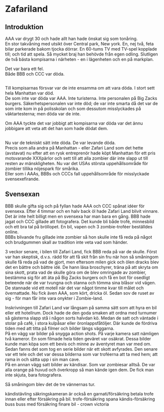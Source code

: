 # Zafariland

## Introduktion

AAA var drygt 30 och hade allt han hade önskat sig som tonåring.  
En stor takvåning med utsikt över Central park, New york. En, nej två, feta bilar parkerade bakom tjocka dörrar. En 60-tums TV med TV-spel kopplade till; och tid att spela. Så mycket braj han behövde från egen odling. Slutligen de två bästa kompisarna i närheten - en i lägenheten och en på markplan.

Det var bara ett fel.  
Både BBB och CCC var döda.

## 

Till kompisarnas försvar var de inte ensamma om att vara döda. I stort sett hela Manhattan var död.  
De som inte var döda var AAA. Inte turisterna. Inte personalen på Big Zacks burgers. Säkerhetspersonalen var inte död; de var inte smarta då det var de som inte kom in på polisskolan och som dessutom misslyckades på väktartesterna; men döda var de inte.

Om AAA tyckte det var jobbigt att kompisarna var döda var det ännu jobbigare att veta att det han som hade dödat dem.

##

Nu var de tekniskt sätt inte döda. De var levande döda.  
Precis som alla andra på Manhattan - eller Zafari Land som det hette (avstavat) nu efter att en rysk entreprenör hade köpt Manhattan för ett pris motsvarande XXXpärlor och sett till att alla zombier där inte slapp ut till resten av mänskligheten. Nu var det USAs största uppehållsområde för zombier tillika nöjespark för smårika.  
Eller som i AAAs, BBBs och CCCs fall uppehållsområde för misslyckade svensexefirande.

## Svensexan

BBB skulle gifta sig och på fyllan hade AAA och CCC spånat idéer för svensexa. Efter 4 timmar och en halv back öl hade Zafari Land blivit vinnare. Det är inte helt billigt men en svensexa har man bara en gång. BBB hade jagat och CCC gillade att fotografera. Det kunde bli både trofé, minnesbild och ett bra tal på bröllopet. En bil, vapen och 3 zombie-troféer beställdes online.  
BBBs blivande fru gillade inte zombier så hon skulle inte få reda på något och brudgummen skall av tradition inte veta vad som händer.

3 veckor senare, i bilen till Zafari Land, fick BBB reda på var de skulle. Först var han skeptisk, d.v.s. rädd för att få skit från sin fru när hon så småningom skulle få reda på vad de gjort, men eftersom milen gick och ölen dracks blev det en bättre och bättre idé. De hann läsa broschyrer, träna på att skryta om sina skott, prata vad de skulle göra om de blev omringade av zombier, bestämma sig för att äta på Big Zacks burgers och få en bot för osedligt beteende när de var tvungna och stanna och tömma sina blåsor vid vägen.  
De stannade vid ett motell när det var något timme kvar till målet och övernattade. Nu fick även AAA, som kört, dricka öl. Sedan sov de ruset av sig - för man får inte vara onykter i Zombie-land.

Inskrivningen till Zafari Land var långsam på samma sätt som att hyra en bil eller ett hotellrum. Dock hade de den goda smaken att ordna med turnumer så gästerna slapp stå i någon sorts halvdan kö. Medan de satt och väntade i stolar på café, i stora kulpåsar eller öronlappsfåtöljer. Där kunde de fördriva tiden med att titta på filmer och bilder längs väggarna.   
På en vägg var bilder på snygga action shots. På varje kamera satt nämligen två kameror. En som filmade hela tiden geväret var osäkrat. Dessa bilder kunde man köpa som ett bevis och minne av äventyret man var med om. Sedan fanns det som tog en serie bilder när ett skott avfyrades. Den senare var ett tele och det var dessa bilderna som var troféerna att ta med hem; att rama in och sätta upp i sin man cave.  
På en annan vägg satt bilder av kändisar. Som var zombiesar alltså. De var alla orange på huvud och överkropp så man kände igen dem. De fick man inte skjuta, bara fotografera.

Så småningom blev det de tre vännernas tur.


kändistävling
säkringskameran är också en garnati/försäkring
betala trofe innan eller efter
försäkring på bil.
trofe-försäkring
spana kändis-försäkring
buss
buss med försäkring
finare bil - crown victoria


